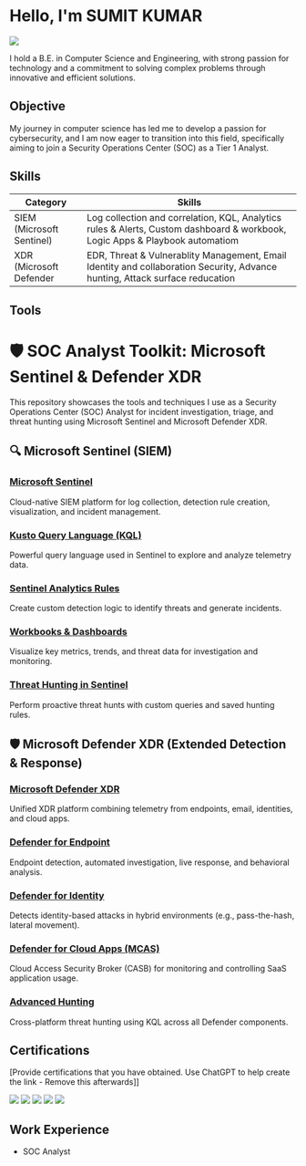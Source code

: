# Hello, I'm SUMIT KUMAR
<a href="https://www.linkedin.com/in/sumit-kumar-21august/"><img src="https://img.shields.io/badge/-LinkedIn-0072b1?&style=for-the-badge&logo=linkedin&logoColor=white" /></a>



I hold a B.E. in Computer Science and Engineering, with strong passion for technology and a commitment to solving complex problems through innovative and efficient solutions. 

## Objective


My journey in computer science has led me to develop a passion for cybersecurity, and I am now eager to transition into this field, specifically aiming to join a Security Operations Center (SOC) as a Tier 1 Analyst.

## Skills


| Category                                      | Skills                     |
|-----------------------------------------------|----------------------------|
| SIEM (Microsoft Sentinel)                     | Log collection and correlation, KQL, Analytics rules & Alerts, Custom                                                       dashboard & workbook, Logic Apps & Playbook automatiom |
| XDR (Microsoft Defender                       | EDR, Threat & Vulnerablity Management, Email Identity and collaboration                                                     Security, Advance hunting, Attack surface reducation   |


## Tools

# 🛡️ SOC Analyst Toolkit: Microsoft Sentinel & Defender XDR

This repository showcases the tools and techniques I use as a Security Operations Center (SOC) Analyst for incident investigation, triage, and threat hunting using Microsoft Sentinel and Microsoft Defender XDR.

## 🔍 Microsoft Sentinel (SIEM)

### [Microsoft Sentinel](https://learn.microsoft.com/en-us/azure/sentinel/overview)
Cloud-native SIEM platform for log collection, detection rule creation, visualization, and incident management.

### [Kusto Query Language (KQL)](https://learn.microsoft.com/en-us/azure/data-explorer/kusto/query/)
Powerful query language used in Sentinel to explore and analyze telemetry data.

### [Sentinel Analytics Rules](https://learn.microsoft.com/en-us/azure/sentinel/tutorial-detect-threats-custom)
Create custom detection logic to identify threats and generate incidents.

### [Workbooks & Dashboards](https://learn.microsoft.com/en-us/azure/sentinel/tutorial-monitor-your-data)
Visualize key metrics, trends, and threat data for investigation and monitoring.

### [Threat Hunting in Sentinel](https://learn.microsoft.com/en-us/azure/sentinel/hunting)
Perform proactive threat hunts with custom queries and saved hunting rules.

## 🛡️ Microsoft Defender XDR (Extended Detection & Response)

### [Microsoft Defender XDR](https://learn.microsoft.com/en-us/microsoft-365/security/defender/microsoft-365-defender?view=o365-worldwide)
Unified XDR platform combining telemetry from endpoints, email, identities, and cloud apps.

### [Defender for Endpoint](https://learn.microsoft.com/en-us/microsoft-365/security/defender-endpoint/microsoft-defender-endpoint?view=o365-worldwide)
Endpoint detection, automated investigation, live response, and behavioral analysis.

### [Defender for Identity](https://learn.microsoft.com/en-us/defender-for-identity/what-is)
Detects identity-based attacks in hybrid environments (e.g., pass-the-hash, lateral movement).

### [Defender for Cloud Apps (MCAS)](https://learn.microsoft.com/en-us/defender-cloud-apps/what-is-defender-for-cloud-apps)
Cloud Access Security Broker (CASB) for monitoring and controlling SaaS application usage.

### [Advanced Hunting](https://learn.microsoft.com/en-us/microsoft-365/security/defender/advanced-hunting-overview?view=o365-worldwide)
Cross-platform threat hunting using KQL across all Defender components.


## Certifications
[Provide certifications that you have obtained. Use ChatGPT to help create the link - Remove this afterwards]]
<div>
<img src="https://img.shields.io/badge/-Security%2B-FF0000?&style=for-the-badge&logo=CompTIA&logoColor=white" />
<img src="https://img.shields.io/badge/-Network%2B-007ACC?&style=for-the-badge&logo=CompTIA&logoColor=white" />
<img src="https://img.shields.io/badge/-A%2B-4D4D4D?&style=for-the-badge&logo=CompTIA&logoColor=white" />
<img src="https://img.shields.io/badge/-CDSA-006400?&style=for-the-badge&logoColor=white" />
<img src="https://img.shields.io/badge/-CCD-000080?&style=for-the-badge&logoColor=white" />
</div>

## Work Experience
- SOC Analyst
